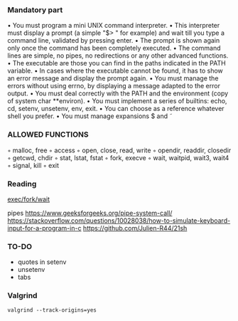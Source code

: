 
### Mandatory part
• You must program a mini UNIX command interpreter.
• This interpreter must display a prompt (a simple "$> " for example) and wait till
you type a command line, validated by pressing enter.
• The prompt is shown again only once the command has been completely executed.
• The command lines are simple, no pipes, no redirections or any other advanced
functions.
• The executable are those you can find in the paths indicated in the PATH variable.
• In cases where the executable cannot be found, it has to show an error message and
display the prompt again.
• You must manage the errors without using errno, by displaying a message adapted
to the error output.
• You must deal correctly with the PATH and the environment (copy of system char
**environ).
• You must implement a series of builtins: echo, cd, setenv, unsetenv, env, exit.
• You can choose as a reference whatever shell you prefer.
• You must manage expansions $ and ˜

### ALLOWED FUNCTIONS
◦ malloc, free
◦ access
◦ open, close, read, write
◦ opendir, readdir, closedir
◦ getcwd, chdir
◦ stat, lstat, fstat
◦ fork, execve
◦ wait, waitpid, wait3, wait4
◦ signal, kill
◦ exit

### Reading
[exec/fork/wait](https://www.usna.edu/Users/cs/aviv/classes/ic221/s16/lec/14/lec.html)

pipes
https://www.geeksforgeeks.org/pipe-system-call/
https://stackoverflow.com/questions/10028038/how-to-simulate-keyboard-input-for-a-program-in-c
https://github.com/Julien-R44/21sh

### TO-DO
- quotes in setenv
- unsetenv
- tabs

### Valgrind
```
valgrind --track-origins=yes
```
